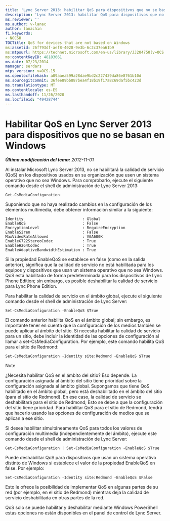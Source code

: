 ```yaml
---
title: 'Lync Server 2013: habilitar QoS para dispositivos que no se basan en Windows'
description: 'Lync Server 2013: habilitar QoS para dispositivos que no se basan en Windows.'
ms.reviewer: ''
ms.author: v-lanac
author: lanachin
f1.keywords:
- NOCSH
TOCTitle: QoS for devices that are not based on Windows
ms:assetid: 26f793df-aef8-4028-9e3b-6c2c37ea61b9
ms:mtpsurl: https://technet.microsoft.com/en-us/library/JJ204750(v=OCS.15)
ms:contentKeyID: 48183661
ms.date: 07/23/2014
manager: serdars
mtps_version: v=OCS.15
ms.openlocfilehash: a09aaea599a28dae9bd2c227439da86e8761b10d
ms.sourcegitcommit: 36fee89bb887bea4f18b19f17a8c69daf5bc423d
ms.translationtype: MT
ms.contentlocale: es-ES
ms.lasthandoff: 11/26/2020
ms.locfileid: "49428744"
---
```

# <a name="enabling-qos-in-lync-server-2013-for-devices-that-are-not-based-on-windows"></a>Habilitar QoS en Lync Server 2013 para dispositivos que no se basan en Windows

<div data-xmlns="http://www.w3.org/1999/xhtml">

<div class="topic" data-xmlns="http://www.w3.org/1999/xhtml" data-msxsl="urn:schemas-microsoft-com:xslt" data-cs="https://msdn.microsoft.com/">

<div data-asp="https://msdn2.microsoft.com/asp">



</div>

<div id="mainSection">

<div id="mainBody">

<span> </span>

_**Última modificación del tema:** 2012-11-01_

Al instalar Microsoft Lync Server 2013, no se habilitará la calidad de servicio (QoS) en los dispositivos usados en su organización que usen un sistema operativo que no sea Windows. Para comprobarlo, ejecute el siguiente comando desde el shell de administración de Lync Server 2013:

    Get-CsMediaConfiguration

Suponiendo que no haya realizado cambios en la configuración de los elementos multimedia, debe obtener información similar a la siguiente:

    Identity                          : Global
    EnableQoS                         : False
    EncryptionLevel                   : RequireEncryption
    EnableSiren                       : False
    MaxVideoRateAllowed               : VGA600K
    EnableG722StereoCodec             : True
    EnableH264Codec                   : True
    EnableAdaptiveBandwidthEstimation : True

Si la propiedad EnableQoS se establece en false (como en la salida anterior), significa que la calidad de servicio no está habilitada para los equipos y dispositivos que usan un sistema operativo que no sea Windows. QoS está habilitado de forma predeterminada para los dispositivos de Lync Phone Edition; sin embargo, es posible deshabilitar la calidad de servicio para Lync Phone Edition.

Para habilitar la calidad de servicio en el ámbito global, ejecute el siguiente comando desde el shell de administración de Lync Server:

    Set-CsMediaConfiguration -EnableQoS $True

El comando anterior habilita QoS en el ámbito global; sin embargo, es importante tener en cuenta que la configuración de los medios también se puede aplicar al ámbito del sitio. Si necesita habilitar la calidad de servicio para un sitio, debe incluir la identidad de las opciones de configuración al llamar a set-CsMediaConfiguration. Por ejemplo, este comando habilita QoS para el sitio de Redmond:

    Set-CsMediaConfiguration -Identity site:Redmond -EnableQoS $True

<div>


> [!NOTE]  
> ¿Necesita habilitar QoS en el ámbito del sitio? Eso depende. La configuración asignada al ámbito del sitio tiene prioridad sobre la configuración asignada al ámbito global. Supongamos que tiene QoS habilitado en el ámbito global, pero está deshabilitado en el ámbito del sitio (para el sitio de Redmond). En ese caso, la calidad de servicio se deshabilitará para el sitio de Redmond; Esto se debe a que la configuración del sitio tiene prioridad. Para habilitar QoS para el sitio de Redmond, tendrá que hacerlo usando las opciones de configuración de medios que se aplican a ese sitio.



</div>

Si desea habilitar simultáneamente QoS para todos los valores de configuración multimedia (independientemente del ámbito), ejecute este comando desde el shell de administración de Lync Server:

    Get-CsMediaConfiguration | Set-CsMediaConfiguration -EnableQoS $True

Puede deshabilitar QoS para dispositivos que usan un sistema operativo distinto de Windows si establece el valor de la propiedad EnableQoS en false. Por ejemplo:

    Set-CsMediaConfiguration -Identity site:Redmond -EnableQoS $False

Esto le ofrece la posibilidad de implementar QoS en algunas partes de su red (por ejemplo, en el sitio de Redmond) mientras deja la calidad de servicio deshabilitada en otras partes de la red.

QoS solo se puede habilitar y deshabilitar mediante Windows PowerShell estas opciones no están disponibles en el panel de control de Lync Server.

</div>

<span> </span>

</div>

</div>

</div>

